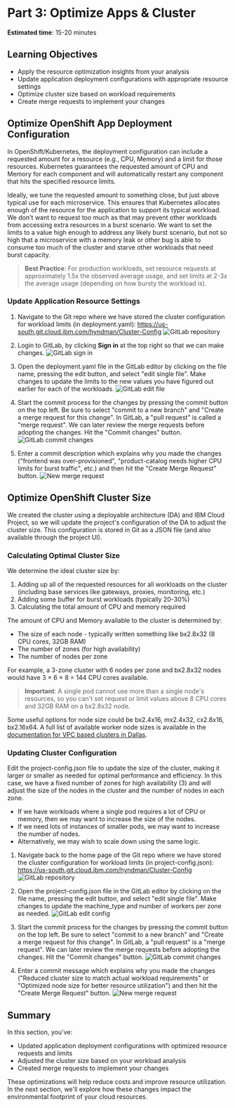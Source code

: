 # Part 3: Optimize Apps & Cluster

**Estimated time**: 15-20 minutes

## Learning Objectives
- Apply the resource optimization insights from your analysis
- Update application deployment configurations with appropriate resource settings
- Optimize cluster size based on workload requirements
- Create merge requests to implement your changes

## Optimize OpenShift App Deployment Configuration

In OpenShift/Kubernetes, the deployment configuration can include a requested amount for a resource (e.g., CPU, Memory) and a limit for those resources. Kubernetes guarantees the requested amount of CPU and Memory for each component and will automatically restart any component that hits the specified resource limits.

Ideally, we tune the requested amount to something close, but just above typical use for each microservice. This ensures that Kubernetes allocates enough of the resource for the application to support its typical workload. We don't want to request too much as that may prevent other workloads from accessing extra resources in a burst scenario. We want to set the limits to a value high enough to address any likely burst scenario, but not so high that a microservice with a memory leak or other bug is able to consume too much of the cluster and starve other workloads that need burst capacity.

> **Best Practice**: For production workloads, set resource requests at approximately 1.5x the observed average usage, and set limits at 2-3x the average usage (depending on how bursty the workload is).

### Update Application Resource Settings

1. Navigate to the Git repo where we have stored the cluster configuration for workload limits (in deployment.yaml): https://us-south.git.cloud.ibm.com/hyndman/Cluster-Config
   ![GitLab repository](images/gitlab.png ':size=600')

2. Login to GitLab, by clicking **Sign in** at the top right so that we can make changes.
   ![GitLab sign in](images/gitlab-signin-png.png ':size=600')

3. Open the deployment.yaml file in the GitLab editor by clicking on the file name, pressing the edit button, and select "edit single file". Make changes to update the limits to the new values you have figured out earlier for each of the workloads.
   ![GitLab edit file](images/gitlab-edit.png ':size=600')

4. Start the commit process for the changes by pressing the commit button on the top left. Be sure to select "commit to a new branch" and "Create a merge request for this change". In GitLab, a "pull request" is called a "merge request". We can later review the merge requests before adopting the changes. Hit the "Commit changes" button.
   ![GitLab commit changes](images/gitlab-commit.png ':size=600')

5. Enter a commit description which explains why you made the changes ("frontend was over-provisioned", "product-catalog needs higher CPU limits for burst traffic", etc.) and then hit the "Create Merge Request" button.
   ![New merge request](images/new-merge-request.png ':size=600')


## Optimize OpenShift Cluster Size

We created the cluster using a deployable architecture (DA) and IBM Cloud Project, so we will update the project's configuration of the DA to adjust the cluster size. This configuration is stored in Git as a JSON file (and also available through the project UI).

### Calculating Optimal Cluster Size

We determine the ideal cluster size by:

1. Adding up all of the requested resources for all workloads on the cluster (including base services like gateways, proxies, monitoring, etc.)
2. Adding some buffer for burst workloads (typically 20-30%)
3. Calculating the total amount of CPU and memory required

The amount of CPU and Memory available to the cluster is determined by:
- The size of each node - typically written something like bx2.8x32 (8 CPU cores, 32GB RAM)
- The number of zones (for high availability)
- The number of nodes per zone

For example, a 3-zone cluster with 6 nodes per zone and bx2.8x32 nodes would have 3 × 6 × 8 = 144 CPU cores available.

> **Important**: A single pod cannot use more than a single node's resources, so you can't set request or limit values above 8 CPU cores and 32GB RAM on a bx2.8x32 node.

Some useful options for node size could be bx2.4x16, mx2.4x32, cx2.8x16, bx2.16x64.  A full list of available worker node sizes is available in the [documentation for VPC based clusters in Dallas](https://cloud.ibm.com/docs/openshift?topic=openshift-vpc-flavors).

### Updating Cluster Configuration

Edit the project-config.json file to update the size of the cluster, making it larger or smaller as needed for optimal performance and efficiency. In this case, we have a fixed number of zones for high availability (3) and will adjust the size of the nodes in the cluster and the number of nodes in each zone.

- If we have workloads where a single pod requires a lot of CPU or memory, then we may want to increase the size of the nodes.
- If we need lots of instances of smaller pods, we may want to increase the number of nodes.
- Alternatively, we may wish to scale down using the same logic.

1. Navigate back to the home page of the Git repo where we have stored the cluster configuration for workload limits (in project-config.json): https://us-south.git.cloud.ibm.com/hyndman/Cluster-Config
   ![GitLab repository](images/gitlab.png ':size=600')

2. Open the project-config.json file in the GitLab editor by clicking on the file name, pressing the edit button, and select "edit single file". Make changes to update the machine_type and number of workers per zone as needed.
   ![GitLab edit config](images/gitlab-edit-config.png ':size=600')

3. Start the commit process for the changes by pressing the commit button on the top left. Be sure to select "commit to a new branch" and "Create a merge request for this change". In GitLab, a "pull request" is a "merge request". We can later review the merge requests before adopting the changes. Hit the "Commit changes" button.
   ![GitLab commit changes](images/gitlab-commit-2.png ':size=600')

4. Enter a commit message which explains why you made the changes ("Reduced cluster size to match actual workload requirements" or "Optimized node size for better resource utilization") and then hit the "Create Merge Request" button.
   ![New merge request](images/new-merge-request.png ':size=600')

## Summary

In this section, you've:
- Updated application deployment configurations with optimized resource requests and limits
- Adjusted the cluster size based on your workload analysis
- Created merge requests to implement your changes

These optimizations will help reduce costs and improve resource utilization. In the next section, we'll explore how these changes impact the environmental footprint of your cloud resources.
